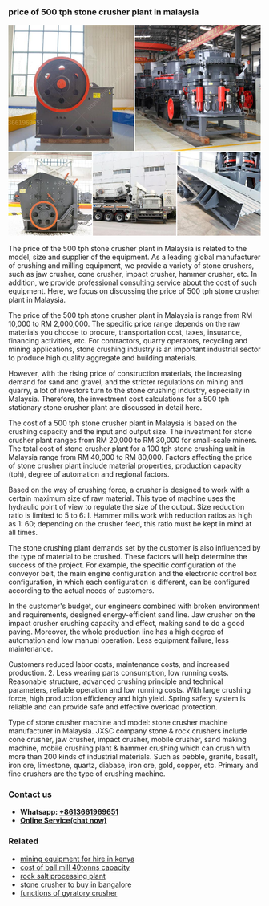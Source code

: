 <h3>price of 500 tph stone crusher plant in malaysia</h3><img src='1708322813.jpg' alt=''><p>The price of the 500 tph stone crusher plant in Malaysia is related to the model, size and supplier of the equipment. As a leading global manufacturer of crushing and milling equipment, we provide a variety of stone crushers, such as jaw crusher, cone crusher, impact crusher, hammer crusher, etc. In addition, we provide professional consulting service about the cost of such equipment. Here, we focus on discussing the price of 500 tph stone crusher plant in Malaysia.</p><p>The price of the 500 tph stone crusher plant in Malaysia is range from RM 10,000 to RM 2,000,000. The specific price range depends on the raw materials you choose to procure, transportation cost, taxes, insurance, financing activities, etc. For contractors, quarry operators, recycling and mining applications, stone crushing industry is an important industrial sector to produce high quality aggregate and building materials.</p><p>However, with the rising price of construction materials, the increasing demand for sand and gravel, and the stricter regulations on mining and quarry, a lot of investors turn to the stone crushing industry, especially in Malaysia. Therefore, the investment cost calculations for a 500 tph stationary stone crusher plant are discussed in detail here.</p><p>The cost of a 500 tph stone crusher plant in Malaysia is based on the crushing capacity and the input and output size. The investment for stone crusher plant ranges from RM 20,000 to RM 30,000 for small-scale miners. The total cost of stone crusher plant for a 100 tph stone crushing unit in Malaysia range from RM 40,000 to RM 80,000. Factors affecting the price of stone crusher plant include material properties, production capacity (tph), degree of automation and regional factors.</p><p>Based on the way of crushing force, a crusher is designed to work with a certain maximum size of raw material. This type of machine uses the hydraulic point of view to regulate the size of the output. Size reduction ratio is limited to 5 to 6: I. Hammer mills work with reduction ratios as high as 1: 60; depending on the crusher feed, this ratio must be kept in mind at all times.</p><p>The stone crushing plant demands set by the customer is also influenced by the type of material to be crushed. These factors will help determine the success of the project. For example, the specific configuration of the conveyor belt, the main engine configuration and the electronic control box configuration, in which each configuration is different, can be configured according to the actual needs of customers.</p><p>In the customer's budget, our engineers combined with broken environment and requirements, designed energy-efficient sand line. Jaw crusher on the impact crusher crushing capacity and effect, making sand to do a good paving. Moreover, the whole production line has a high degree of automation and low manual operation. Less equipment failure, less maintenance.</p><p>Customers reduced labor costs, maintenance costs, and increased production. 2. Less wearing parts consumption, low running costs. Reasonable structure, advanced crushing principle and technical parameters, reliable operation and low running costs. With large crushing force, high production efficiency and high yield. Spring safety system is reliable and can provide safe and effective overload protection.</p><p>Type of stone crusher machine and model: stone crusher machine manufacturer in Malaysia. JXSC company stone & rock crushers include cone crusher, jaw crusher, impact crusher, mobile crusher, sand making machine, mobile crushing plant & hammer crushing which can crush with more than 200 kinds of industrial materials. Such as pebble, granite, basalt, iron ore, limestone, quartz, diabase, iron ore, gold, copper, etc. Primary and fine crushers are the type of crushing machine.</p><h3>Contact us</h3><ul><li><strong>Whatsapp:&nbsp;<a href="https://wa.me/8613661969651">+8613661969651</a></strong></li><li><a href="https://swt.shibang-china.com/?git&amp;zhl&amp;price of 500 tph stone crusher plant in malaysia"><strong>Online Service(chat now)</strong></a></li></ul><h3>Related</h3><ul><li><a href='mining equipment for hire in kenya.md'>mining equipment for hire in kenya</a></li><li><a href='cost of ball mill 40tonns capacity.md'>cost of ball mill 40tonns capacity</a></li><li><a href='rock salt processing plant.md'>rock salt processing plant</a></li><li><a href='stone crusher to buy in bangalore.md'>stone crusher to buy in bangalore</a></li><li><a href='functions of gyratory crusher.md'>functions of gyratory crusher</a></li></ul>